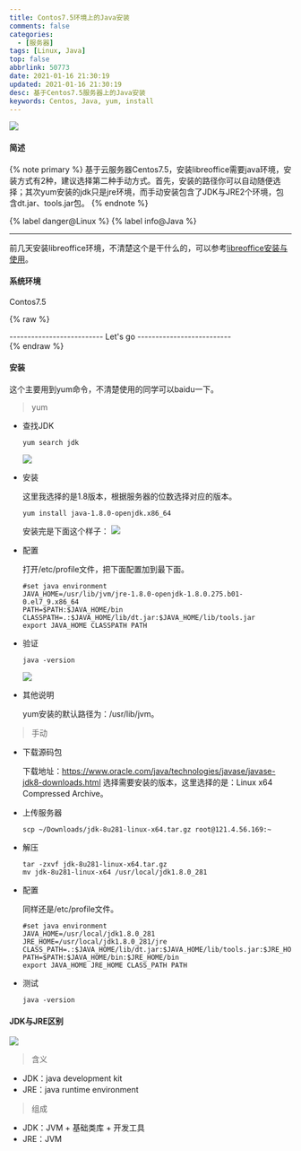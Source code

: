```yaml
---
title: Contos7.5环境上的Java安装
comments: false
categories:
  - [服务器]
tags: [Linux, Java]
top: false
abbrlink: 50773
date: 2021-01-16 21:30:19
updated: 2021-01-16 21:30:19
desc: 基于Centos7.5服务器上的Java安装
keywords: Centos, Java, yum, install
---
```


![](/images/article_java_install.jpeg)

#### 简述
{% note primary %}
基于云服务器Centos7.5，安装libreoffice需要java环境，安装方式有2种，建议选择第二种手动方式。首先，安装的路径你可以自动随便选择；其次yum安装的jdk只是jre环境，而手动安装包含了JDK与JRE2个环境，包含dt.jar、tools.jar包。
{% endnote %}

{% label danger@Linux %} {% label info@Java %}

<!--more-->
<hr />

前几天安装libreoffice环境，不清楚这个是干什么的，可以参考<a href="/articles/10477/" target="_blank" class="block_project_a">libreoffice安装与使用</a>。

#### 系统环境

Contos7.5

{% raw %}
<div class="post_cus_note">-------------------------- Let's go --------------------------</div>
{% endraw %}

#### 安装

这个主要用到yum命令，不清楚使用的同学可以baidu一下。

> yum

- 查找JDK

    ```
    yum search jdk
    ```
    ![](yum_search.png)

- 安装

    这里我选择的是1.8版本，根据服务器的位数选择对应的版本。
    ```
    yum install java-1.8.0-openjdk.x86_64
    ```
    安装完是下面这个样子：
    ![](java_list.png)

- 配置

    打开/etc/profile文件，把下面配置加到最下面。
    ```
    #set java environment
    JAVA_HOME=/usr/lib/jvm/jre-1.8.0-openjdk-1.8.0.275.b01-0.el7_9.x86_64
    PATH=$PATH:$JAVA_HOME/bin
    CLASSPATH=.:$JAVA_HOME/lib/dt.jar:$JAVA_HOME/lib/tools.jar
    export JAVA_HOME CLASSPATH PATH
    ```

- 验证

    ```
    java -version
    ```
    ![](java_version.png)

- 其他说明

    yum安装的默认路径为：/usr/lib/jvm。

> 手动

- 下载源码包

    下载地址：https://www.oracle.com/java/technologies/javase/javase-jdk8-downloads.html
    选择需要安装的版本，这里选择的是：Linux x64 Compressed Archive。

- 上传服务器
    ```
    scp ~/Downloads/jdk-8u281-linux-x64.tar.gz root@121.4.56.169:~
    ```
- 解压

    ```
    tar -zxvf jdk-8u281-linux-x64.tar.gz
    mv jdk-8u281-linux-x64 /usr/local/jdk1.8.0_281
    ```

- 配置

    同样还是/etc/profile文件。
    ```
    #set java environment
    JAVA_HOME=/usr/local/jdk1.8.0_281
    JRE_HOME=/usr/local/jdk1.8.0_281/jre
    CLASS_PATH=.:$JAVA_HOME/lib/dt.jar:$JAVA_HOME/lib/tools.jar:$JRE_HOME/lib
    PATH=$PATH:$JAVA_HOME/bin:$JRE_HOME/bin
    export JAVA_HOME JRE_HOME CLASS_PATH PATH
    ```

- 测试

    ```
    java -version
    ```

#### JDK与JRE区别

![](jre_jdk.jpeg)

> 含义

- JDK：java development kit
- JRE：java runtime environment

> 组成

- JDK：JVM + 基础类库 + 开发工具
- JRE：JVM
